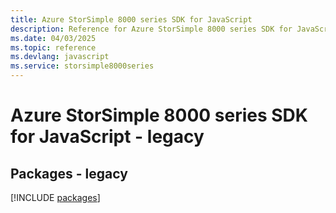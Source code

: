 ```yaml
---
title: Azure StorSimple 8000 series SDK for JavaScript
description: Reference for Azure StorSimple 8000 series SDK for JavaScript
ms.date: 04/03/2025
ms.topic: reference
ms.devlang: javascript
ms.service: storsimple8000series
---
```

# Azure StorSimple 8000 series SDK for JavaScript - legacy
## Packages - legacy
[!INCLUDE [packages](storsimple-8000-series-index.md)]